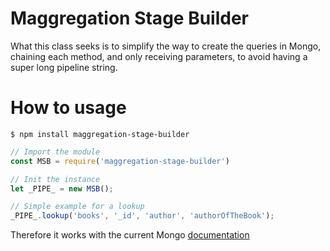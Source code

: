 # Maggregation Stage Builder

What this class seeks is to simplify the way to create the queries in Mongo, chaining each method, and only receiving parameters, to avoid having a super long pipeline string.

# How to usage
 `$ npm install maggregation-stage-builder`
 ```js
 // Import the module
 const MSB = require('maggregation-stage-builder')

// Init the instance
 let _PIPE_ = new MSB();

 // Simple example for a lookup
_PIPE_.lookup('books', '_id', 'author', 'authorOfTheBook');
 ```


 Therefore it works with the current Mongo [documentation](https://docs.mongodb.com/manual/reference/operator/aggregation-pipeline/)